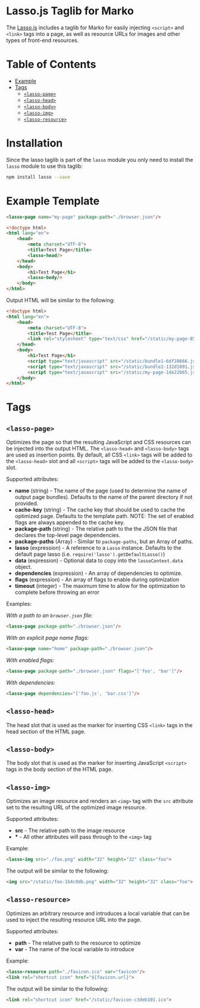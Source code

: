 Lasso.js Taglib for Marko
==========================

The [Lasso.js](README.md) includes a taglib for Marko for easily injecting `<script>` and `<link>` tags into a page, as well as resource URLs for images and other types of front-end resources.

<!-- START doctoc generated TOC please keep comment here to allow auto update -->
<!-- DON'T EDIT THIS SECTION, INSTEAD RE-RUN doctoc TO UPDATE -->
# Table of Contents

- [Example](#example)
- [Tags](#tags)
    - [`<lasso-page>`](#lasso-page)
    - [`<lasso-head>`](#lasso-head)
    - [`<lasso-body>`](#lasso-body)
    - [`<lasso-img>`](#lasso-img)
    - [`<lasso-resource>`](#lasso-resource)

<!-- END doctoc generated TOC please keep comment here to allow auto update -->

# Installation

Since the lasso taglib is part of the `lasso` module you only need to install the `lasso` module to use this taglib:

```bash
npm install lasso --save
```

# Example Template

```html
<lasso-page name="my-page" package-path="./browser.json"/>

<!doctype html>
<html lang="en">
    <head>
        <meta charset="UTF-8">
        <title>Test Page</title>
        <lasso-head/>
    </head>
    <body>
        <h1>Test Page</h1>
        <lasso-body/>
    </body>
</html>
```

Output HTML will be similar to the following:

```html
<!doctype html>
<html lang="en">
    <head>
        <meta charset="UTF-8">
        <title>Test Page</title>
        <link rel="stylesheet" type="text/css" href="/static/my-page-85e3288e.css">
    </head>
    <body>
        <h1>Test Page</h1>
        <script type="text/javascript" src="/static/bundle1-6df28666.js"></script>
        <script type="text/javascript" src="/static/bundle2-132d1091.js"></script>
        <script type="text/javascript" src="/static/my-page-1de22b65.js"></script>
    </body>
</html>
```

# Tags

## `<lasso-page>`

Optimizes the page so that the resulting JavaScript and CSS resources can be injected into the output HTML. The `<lasso-head>` and `<lasso-body>` tags are used as insertion points. By default, all CSS `<link>` tags will be added to the `<lasso-head>` slot and all `<script>` tags will be added to the `<lasso-body>` slot.

Supported attributes:

- __name__ (string) - The name of the page (used to determine the name of output page bundles). Defaults to the name of the parent directory if not provided.
- __cache-key__ (string) - The cache key that should be used to cache the optimized page. Defaults to the template path. NOTE: The set of enabled flags are always appended to the cache key.
- __package-path__ (string) - The relative path to the the JSON file that declares the top-level page dependencies.
- __package-paths__ (Array) - Similar to `package-paths`, but an Array of paths.
- __lasso__ (expression) - A reference to a `Lasso` instance. Defaults to the default page lasso (i.e. `require('lasso').getDefaultLasso()`)
- __data__ (expression) - Optional data to copy into the `lassoContext.data` object.
- __dependencies__ (expression) - An array of dependencies to optimize.
- __flags__ (expression) - An array of flags to enable during optimization
- __timeout__ (integer) - The maximum time to allow for the optimization to complete before throwing an error

Examples:

_With a path to an `browser.json` file:_

```html
<lasso-page package-path="./browser.json"/>
```

_With an explicit page name flags:_

```html
<lasso-page name="home" package-path="./browser.json"/>
```

_With enabled flags:_

```html
<lasso-page package-path="./browser.json" flags="['foo', 'bar']"/>
```

_With dependencies:_

```html
<lasso-page dependencies="['foo.js', 'bar.css']"/>
```

## `<lasso-head>`

The head slot that is used as the marker for inserting CSS `<link>` tags in the head section of the HTML page.

## `<lasso-body>`

The body slot that is used as the marker for inserting JavaScript `<script>` tags in the body section of the HTML page.

## `<lasso-img>`

Optimizes an image resource and renders an `<img>` tag with the `src` attribute set to the resulting URL of the optimized image resource.

Supported attributes:

- __src__ - The relative path to the image resource
- __*__ - All other attributes will pass through to the `<img>` tag

Example:

```html
<lasso-img src="./foo.png" width="32" height="32" class="foo">
```

The output will be similar to the following:

```html
<img src="/static/foo-1b4c0db.png" width="32" height="32" class="foo">
```

## `<lasso-resource>`

Optimizes an arbitrary resource and introduces a local variable that can be used to inject the resulting resource URL into the page.

Supported attributes:

- __path__ - The relative path to the resource to optimize
- __var__ - The name of the local variable to introduce

Example:

```html
<lasso-resource path="./favicon.ico" var="favicon"/>
<link rel="shortcut icon" href="${favicon.url}">
```

The output will be similar to the following:

```html
<link rel="shortcut icon" href="/static/favicon-c3deb101.ico">
```